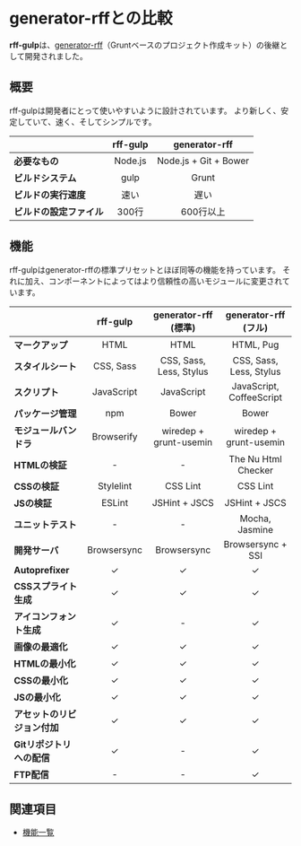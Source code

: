 # generator-rffとの比較

**rff-gulp**は、[generator-rff](https://github.com/rakuten-frontend/generator-rff)（Gruntベースのプロジェクト作成キット）の後継として開発されました。

## 概要
rff-gulpは開発者にとって使いやすいように設計されています。
より新しく、安定していて、速く、そしてシンプルです。

|                          | rff-gulp  | generator-rff         |
|--------------------------|:---------:|:---------------------:|
| **必要なもの**           | Node.js   | Node.js + Git + Bower |
| **ビルドシステム**       | gulp      | Grunt                 |
| **ビルドの実行速度**     | 速い      | 遅い                  |
| **ビルドの設定ファイル** | 300行     | 600行以上             |

## 機能
rff-gulpはgenerator-rffの標準プリセットとほぼ同等の機能を持っています。
それに加え、コンポーネントによってはより信頼性の高いモジュールに変更されています。

|                              | rff-gulp    | generator-rff (標準)    | generator-rff (フル)     |
|------------------------------|:-----------:|:-----------------------:|:------------------------:|
| **マークアップ**             | HTML        | HTML                    | HTML, Pug                |
| **スタイルシート**           | CSS, Sass   | CSS, Sass, Less, Stylus | CSS, Sass, Less, Stylus  |
| **スクリプト**               | JavaScript  | JavaScript              | JavaScript, CoffeeScript |
| **パッケージ管理**           | npm         | Bower                   | Bower                    |
| **モジュールバンドラ**       | Browserify  | wiredep + grunt-usemin  | wiredep + grunt-usemin   |
| **HTMLの検証**               | -           | -                       | The Nu Html Checker      |
| **CSSの検証**                | Stylelint   | CSS Lint                | CSS Lint                 |
| **JSの検証**                 | ESLint      | JSHint + JSCS           | JSHint + JSCS            |
| **ユニットテスト**           | -           | -                       | Mocha, Jasmine           |
| **開発サーバ**               | Browsersync | Browsersync             | Browsersync + SSI        |
| **Autoprefixer**             | ✓          | ✓                      | ✓                       |
| **CSSスプライト生成**        | ✓          | ✓                      | ✓                       |
| **アイコンフォント生成**     | ✓          | -                       | ✓                       |
| **画像の最適化**             | ✓          | ✓                      | ✓                       |
| **HTMLの最小化**             | ✓          | ✓                      | ✓                       |
| **CSSの最小化**              | ✓          | ✓                      | ✓                       |
| **JSの最小化**               | ✓          | ✓                      | ✓                       |
| **アセットのリビジョン付加** | ✓          | ✓                      | ✓                       |
| **Gitリポジトリへの配信**    | ✓          | -                       | ✓                       |
| **FTP配信**                  | -           | -                       | ✓                       |

## 関連項目
- [機能一覧](features.md)
